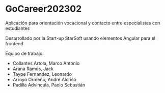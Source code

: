 # GoCareer202302

Aplicación para orientación vocacional y contacto entre especialistas con estudiantes

Desarrollado por la Start-up StarSoft usando elementos Angular para el frontend

Equipo de trabajo:
- Collantes Artola, Marco Antonio
- Arana Ramos, Jack
- Taype Fernandez, Leonardo
- Arroyo Ormeño, André Alonso
- Padilla Advincula, Paolo Sebastián

